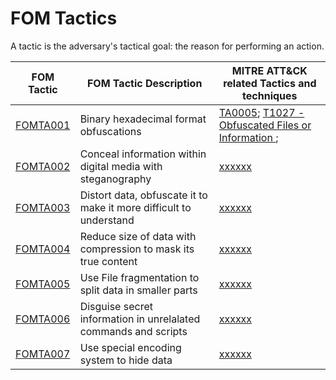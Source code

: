 # FOM Tactics

A tactic is the adversary's tactical goal: the reason for performing an action.

| FOM Tactic                                                                  | FOM Tactic Description                                             | MITRE ATT&CK related Tactics and techniques                                              |
| --------------------------------------------------------------------------- | ------------------------------------------------------------------ | ----------------------------------------------------------------------------------- |
| [FOMTA001](https://github.com/blue101010/FOM/blob/main/tactics/FOMTA001.md) | Binary hexadecimal format obfuscations                            |[TA0005](https://attack.mitre.org/tactics/TA0005); [T1027 - Obfuscated Files or Information ](https://attack.mitre.org/techniques/T1027/)  ; |
| [FOMTA002](https://github.com/blue101010/FOM/blob/main/tactics/FOMTA002.md)                                                                     | Conceal information within digital media with steganography        | [xxxxxx](https://attack.mitre.org/techniques/T1xxx/)                                |
| [FOMTA003](https://github.com/blue101010/FOM/blob/main/tactics/FOMTA003.md)                                                                    | Distort data, obfuscate it to make it more difficult to understand | [xxxxxx](https://attack.mitre.org/techniques/T1xxx/)                                |
| [FOMTA004](https://github.com/blue101010/FOM/blob/main/tactics/FOMTA004.md)                                                                     | Reduce size of data with compression to mask its true content      | [xxxxxx](https://attack.mitre.org/techniques/T1xxx/)                                |
| [FOMTA005](https://github.com/blue101010/FOM/blob/main/tactics/FOMTA005.md)                                                                   | Use File fragmentation to split data in smaller parts              | [xxxxxx](https://attack.mitre.org/techniques/T1xxx/)                                |
| [FOMTA006](https://github.com/blue101010/FOM/blob/main/tactics/FOMTA006.md)                                                                     | Disguise secret information in unrelalated commands and scripts    | [xxxxxx](https://attack.mitre.org/techniques/T1xxx/)                                |
| [FOMTA007](https://github.com/blue101010/FOM/blob/main/tactics/FOMTA007.md)                                                                    | Use special encoding system to hide data                         | [xxxxxx](https://attack.mitre.org/techniques/T1xxx/)                                |

